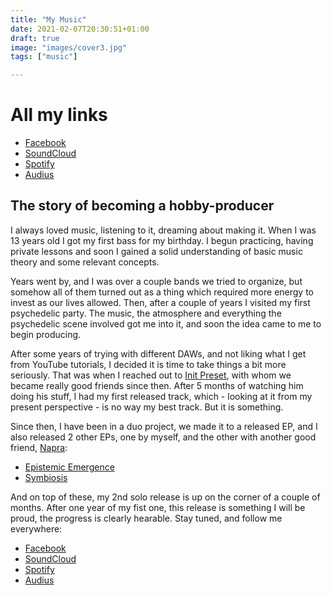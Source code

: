 ```yaml
---
title: "My Music"
date: 2021-02-07T20:30:51+01:00
draft: true
image: "images/cover3.jpg"
tags: ["music"]

---
```

# All my links

- [Facebook](https://www.facebook.com/ddyfedd)
- [SoundCloud](https://soundcloud.com/dyfed)
- [Spotify](https://open.spotify.com/artist/1w4NlrYSJuEPgZ8TYQTQ4B?si=axRo_4DfTpOiFPf5zov2QA)
- [Audius](https://audius.co/dyfed)

## The story of becoming a hobby-producer

I always loved music, listening to it, dreaming about making it. When I was 13 years old I got my first bass for my birthday. I begun practicing, having private lessons and soon I gained a solid understanding of basic music theory and some relevant concepts.

Years went by, and I was over a couple bands we tried to organize, but somehow all of them turned out as a thing which required more energy to invest as our lives allowed. Then, after a couple of years I visited my first psychedelic party. The music, the atmosphere and everything the psychedelic scene involved got me into it, and soon the idea came to me to begin producing.

After some years of trying with different DAWs, and not liking what I get from YouTube tutorials, I decided it is time to take things a bit more seriously. That was when I reached out to [Init Preset](https://soundcloud.com/init-preset), with whom we became really good friends since then. After 5 months of watching him doing his stuff, I had my first released track, which - looking at it from my present perspective - is no way my best track. But it is something.

Since then, I have been in a duo project, we made it to a released EP, and I also released 2 other EPs, one by myself, and the other with another good friend, [Napra](https://soundcloud.com/naprapsy):
- [Epistemic Emergence](https://blackoutrec.bandcamp.com/album/epistemic-emergence)
- [Symbiosis](https://warromajarec.bandcamp.com/album/symbiosis-ep)

And on top of these, my 2nd solo release is up on the corner of a couple of months. After one year of my fist one, this release is something I will be proud, the progress is clearly hearable. Stay tuned, and follow me everywhere:
- [Facebook](https://www.facebook.com/ddyfedd)
- [SoundCloud](https://soundcloud.com/dyfed)
- [Spotify](https://open.spotify.com/artist/1w4NlrYSJuEPgZ8TYQTQ4B?si=axRo_4DfTpOiFPf5zov2QA)
- [Audius](https://audius.co/dyfed)